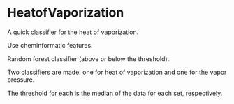 # HeatofVaporization

A quick classifier for the heat of vaporization. 

Use cheminformatic features. 

Random forest classifier (above or below the threshold). 

Two classifiers are made: one for heat of vaporization and one for the vapor pressure. 

The threshold for each is the median of the data for each set, respectively. 
